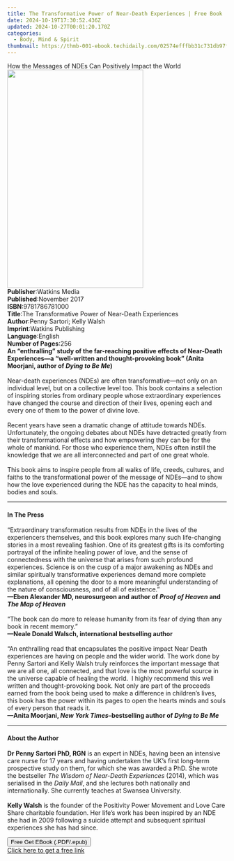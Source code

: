```yaml
---
title: The Transformative Power of Near-Death Experiences | Free Book
date: 2024-10-19T17:30:52.436Z
updated: 2024-10-27T00:01:20.170Z
categories:
  - Body, Mind & Spirit
thumbnail: https://thmb-001-ebook.techidaily.com/02574efffbb31c731db97fca56560e6ad4915185e466ebcb5c81c909fccd89d1.jpg
---
```

<main id="book-container">
  <div class="flex flex-col">
    <div class="book-brief flex-1 py-6 px-4 sm:p-6 md:py-10 md:px-8">
      <!-- brief-->
      <div class="book-brief-main">
        How the Messages of NDEs Can Positively Impact the World
      </div>
    </div>
    <div
      class="book-meta-info flex-1 grid gap-4 col-start-1 col-end-3 row-start-1 sm:mb-6 sm:grid-cols-4 lg:gap-6 lg:col-start-2 lg:row-end-6 lg:row-span-6 lg:mb-0"
    >
      <div
        class="book-meta-info-left place-content-center mt-4 p-4 text-sm leading-6 col-start-2 col-span-2 dark:text-slate-400"
      >
        <img
          class="w-full h-500 object-cover rounded-lg sm:h-255 sm:col-span-2 lg:col-span-full"
          src="https://img-001-ebook.techidaily.com/ae296a953430cb24f270f351c57bf106edaf2e88b0c513e1db2351d836b2aa08.jpg"
          alt=""
          width="312"
          height="500"
        />
      </div>
      <div
        class="book-meta-info-right mt-2 col-start-1 row-start-2 col-span-3 self-center"
      >
        <!-- meta data  -->
        <div class="flex flex-col px-4 md:px-8">
          <div class="flex-1">
            <strong>Publisher</strong>:<span class="px-2">Watkins Media</span>
          </div>
          <div class="flex-1">
            <strong>Published</strong>:<span class="px-2">November 2017</span>
          </div>
          <div class="flex-1">
            <strong>ISBN</strong>:<span class="px-2">9781786781000</span>
          </div>
          <div class="flex-1">
            <strong>Title</strong>:<span class="px-2"
              >The Transformative Power of Near-Death Experiences</span
            >
          </div>
          <div class="flex-1">
            <strong>Author</strong>:<span class="px-2"
              >Penny Sartori; Kelly Walsh</span
            >
          </div>
          <div class="flex-1">
            <strong>Imprint</strong>:<span class="px-2"
              >Watkins Publishing</span
            >
          </div>
          <div class="flex-1">
            <strong>Language</strong>:<span class="px-2">English</span>
          </div>
          <div class="flex-1">
            <strong>Number of Pages</strong>:<span class="px-2">256</span>
          </div>
        </div>
      </div>
    </div>
    <div class="book-description flex-1 py-6 px-4 sm:p-6 md:py-10 md:px-8">
      <div class="book-description-main">
        <div accordion-content="" id="description">
          <b
            >An “enthralling” study of the far-reaching positive effects of
            Near-Death Experiences—a “well-written and thought-provoking book”
            (Anita Moorjani, author of <i>Dying to Be Me</i>)</b
          ><br /><br />
          Near-death experiences (NDEs) are often transformative—not only on an
          individual level, but on a collective level too. This book contains a
          selection of inspiring stories from ordinary people whose
          extraordinary experiences have changed the course and direction of
          their lives, opening each and every one of them to the power of divine
          love.&nbsp;<br /><br />
          Recent years have seen a dramatic change of attitude towards NDEs.
          Unfortunately, the ongoing debates about NDEs have detracted greatly
          from their transformational effects and how empowering they can be for
          the whole of mankind. For those who experience them, NDEs often
          instill the knowledge that we are all interconnected and part of one
          great whole.<br /><br />
          This book aims to inspire people from all walks of life, creeds,
          cultures, and faiths to the transformational power of the message of
          NDEs—and to show how the love experienced during the NDE has the
          capacity to heal minds, bodies and souls.
        </div>
        <div class="accordion-fader"></div>
      </div>
    </div>
    <div class="book-excerpts flex-1 py-6 px-4 sm:p-6 md:py-10 md:px-8">
      <!-- excerpts-->
      <div class="book-excerpts-main">
        <hr />
        <h4 class="placeholder placeholder-heading">
          <span>In The Press</span>
        </h4>
        <p>
          “Extraordinary transformation results from NDEs in the lives of the
          experiencers themselves, and this book explores many such
          life-changing stories in a most revealing fashion. One of its greatest
          gifts is its comforting portrayal of the infinite healing power of
          love, and the sense of connectedness with the universe that arises
          from such profound experiences. Science is on the cusp of a major
          awakening as NDEs and similar spiritually transformative experiences
          demand more complete explanations, all opening the door to a more
          meaningful understanding of the nature of consciousness, and of all of
          existence.”<br />
          <b>—Eben Alexander MD, neurosurgeon and author of</b>
          <b><i>Proof of Heaven</i> and <i>The Map of Heaven</i></b
          ><i><br /><br /> </i>“The book can do more to release humanity from
          its fear of dying than any book in recent memory.”<i><br /> </i
          ><b>—Neale Donald Walsch, international bestselling author<br /> </b
          ><br />
          “An enthralling read that encapsulates the positive impact Near Death
          experiences are having on people and the wider world. The work done by
          Penny Sartori and Kelly Walsh truly reinforces the important message
          that we are all one, all connected, and that love is the most powerful
          source in the universe capable of healing the world.&nbsp; I highly
          recommend this well written and thought-provoking book. Not only are
          part of the proceeds earned from the book being used to make a
          difference in children’s lives, this book has the power within its
          pages to open the hearts minds and souls of every person that reads
          it.<br />
          <b
            >—Anita Moorjani, <i>New York Times</i>–bestselling author of
            <i>Dying to Be Me </i>
          </b>
        </p>
      </div>
    </div>
    <div class="book-about-author flex-1 py-6 px-4 sm:p-6 md:py-10 md:px-8">
      <!-- about author-->
      <div class="book-main-author-main">
        <hr />
        <h4 class="placeholder placeholder-heading">
          <span>About the Author</span>
        </h4>
        <p>
          <b>Dr Penny Sartori PhD, RGN</b> is an expert in NDEs, having been an
          intensive care nurse for 17 years and having undertaken the UK’s first
          long-term prospective study on them, for which she was awarded a PhD.
          She wrote the bestseller&nbsp;<i
            >The Wisdom of Near-Death Experiences</i
          >&nbsp;(2014), which was serialised in the&nbsp;<i>Daily Mail</i>, and
          she lectures both nationally and internationally. She currently
          teaches at Swansea University.<br /><br /><b>Kelly Walsh</b> is the
          founder of the Positivity Power Movement and Love Care Share
          charitable foundation. Her life’s work has been inspired by an NDE she
          had in 2009 following a suicide attempt and subsequent spiritual
          experiences she has had since.
        </p>
      </div>
    </div>
    <div class="book-free-get flex-1 py-6 px-4 sm:p-6 md:py-10 md:px-8">
      <button
        id="btn-free-get"
        class="bg-blue-500 hover:bg-blue-700 text-white font-bold py-2 px-4 rounded"
      >
        Free Get EBook (.PDF/.epub)
      </button>
      <div id="countdown-display" class="px-2 text-lg mt-2"></div>
      <a
        id="free-link"
        class="hidden bg-blue-500 hover:bg-blue-700 text-white font-bold py-2 px-4 rounded"
        href="https://www.ebooks.com/en-us/book/95705546/the-transformative-power-of-near-death-experiences/penny-sartori/"
        target="_blank"
        >Click here to get a free link</a
      >
    </div>
    <script>
      let countdownTime = 0;
      let countdownInterval = null;
      document
        .getElementById('btn-free-get')
        .addEventListener('click', startCountdown);
      function startCountdown() {
        countdownTime = new Date().getTime() + 60000 * 3;
        countdownInterval = setInterval(updateCountdown, 1000);
        document.getElementById('btn-free-get').disabled = true;
        document
          .getElementById('btn-free-get')
          .classList.add('bg-gray-500', 'cursor-not-allowed');
      }
      function updateCountdown() {
        let currentTime = new Date().getTime();
        let timeLeft = countdownTime - currentTime;
        let secondsLeft = Math.floor(timeLeft / 1000);
        document.getElementById('countdown-display').innerHTML =
          `Remaining time: ${secondsLeft} seconds.`;
        if (secondsLeft <= 0) {
          clearInterval(countdownInterval);
          document.getElementById('btn-free-get').classList.add('hidden');
          document.getElementById('free-link').classList.remove('hidden');
          document.getElementById('countdown-display').innerHTML = '';
        }
      }
    </script>
  </div>
</main>

<ins class="adsbygoogle"
      style="display:block"
      data-ad-client="ca-pub-7571918770474297"
      data-ad-slot="8358498916"
      data-ad-format="auto"
      data-full-width-responsive="true"></ins>
    